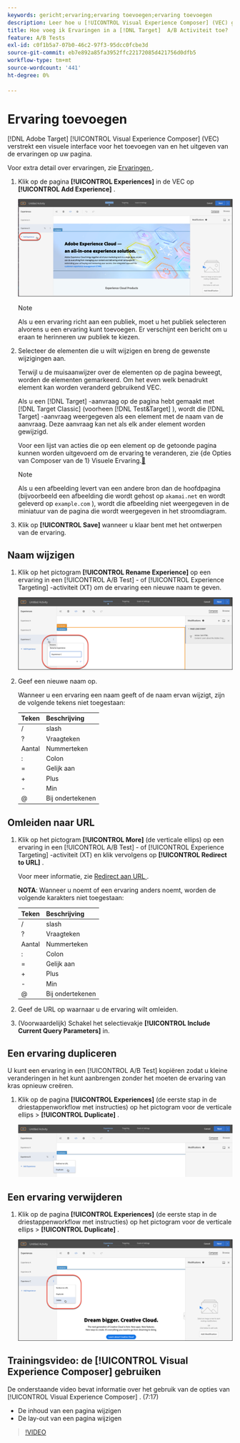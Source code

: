 ```yaml
---
keywords: gericht;ervaring;ervaring toevoegen;ervaring toevoegen
description: Leer hoe u [!UICONTROL Visual Experience Composer] (VEC) gebruikt in  [!DNL Adobe Target] .
title: Hoe voeg ik Ervaringen in a [!DNL Target]  A/B Activiteit toe?
feature: A/B Tests
exl-id: c0f1b5a7-07b0-46c2-97f3-95dcc0fcbe3d
source-git-commit: eb7e892a85fa3952ffc22172085d421756d0dfb5
workflow-type: tm+mt
source-wordcount: '441'
ht-degree: 0%

---
```


# Ervaring toevoegen

[!DNL Adobe Target] [!UICONTROL Visual Experience Composer] (VEC) verstrekt een visuele interface voor het toevoegen van en het uitgeven van de ervaringen op uw pagina.

Voor extra detail over ervaringen, zie [ Ervaringen ](/help/main/c-experiences/experiences.md#concept_A2E10F6AFB3D4AEAB6951EE14688848D).

1. Klik op de pagina **[!UICONTROL Experiences]** in de VEC op **[!UICONTROL Add Experience]** .

   ![ voegt de optie van de Ervaring toe ](/help/main/c-activities/t-test-ab/t-test-create-ab/assets/add-experience.png)

   >[!NOTE]
   >
   >Als u een ervaring richt aan een publiek, moet u het publiek selecteren alvorens u een ervaring kunt toevoegen. Er verschijnt een bericht om u eraan te herinneren uw publiek te kiezen.

1. Selecteer de elementen die u wilt wijzigen en breng de gewenste wijzigingen aan.

   Terwijl u de muisaanwijzer over de elementen op de pagina beweegt, worden de elementen gemarkeerd. Om het even welk benadrukt element kan worden veranderd gebruikend VEC.

   Als u een [!DNL Target] -aanvraag op de pagina hebt gemaakt met [!DNL Target Classic] (voorheen [!DNL Test&Target] ), wordt die [!DNL Target] -aanvraag weergegeven als een element met de naam van de aanvraag. Deze aanvraag kan net als elk ander element worden gewijzigd.

   Voor een lijst van acties die op een element op de getoonde pagina kunnen worden uitgevoerd om de ervaring te veranderen, zie {de Opties van Composer van de 1} Visuele Ervaring.[&#128279;](/help/main/c-experiences/c-visual-experience-composer/viztarget-options.md)

   >[!NOTE]
   >
   >Als u een afbeelding levert van een andere bron dan de hoofdpagina (bijvoorbeeld een afbeelding die wordt gehost op `akamai.net` en wordt geleverd op `example.com` ), wordt die afbeelding niet weergegeven in de miniatuur van de pagina die wordt weergegeven in het stroomdiagram.

1. Klik op **[!UICONTROL Save]** wanneer u klaar bent met het ontwerpen van de ervaring.

## Naam wijzigen

1. Klik op het pictogram **[!UICONTROL Rename Experience]** op een ervaring in een [!UICONTROL A/B Test] - of [!UICONTROL Experience Targeting] -activiteit (XT) om de ervaring een nieuwe naam te geven.

   ![ noem ervaring anders ](/help/main/c-activities/t-test-ab/t-test-create-ab/assets/rename-experience.png)

2. Geef een nieuwe naam op.

   Wanneer u een ervaring een naam geeft of de naam ervan wijzigt, zijn de volgende tekens niet toegestaan:

   | Teken | Beschrijving |
   |--- |--- |
   | / | slash |
   | ? | Vraagteken |
   | Aantal | Nummerteken |
   | : | Colon |
   | = | Gelijk aan |
   | + | Plus |
   | - | Min |
   | @ | Bij ondertekenen |

## Omleiden naar URL

1. Klik op het pictogram **[!UICONTROL More]** (de verticale ellips) op een ervaring in een [!UICONTROL A/B Test] - of [!UICONTROL Experience Targeting] -activiteit (XT) en klik vervolgens op **[!UICONTROL Redirect to URL]** .

   Voor meer informatie, zie [ Redirect aan URL ](/help/main/c-experiences/c-visual-experience-composer/redirect-offer.md).

   **NOTA**: Wanneer u noemt of een ervaring anders noemt, worden de volgende karakters niet toegestaan:

   | Teken | Beschrijving |
   |--- |--- |
   | / | slash |
   | ? | Vraagteken |
   | Aantal | Nummerteken |
   | : | Colon |
   | = | Gelijk aan |
   | + | Plus |
   | - | Min |
   | @ | Bij ondertekenen |

1. Geef de URL op waarnaar u de ervaring wilt omleiden.

1. (Voorwaardelijk) Schakel het selectievakje **[!UICONTROL Include Current Query Parameters]** in.

## Een ervaring dupliceren

U kunt een ervaring in een [!UICONTROL A/B Test] kopiëren zodat u kleine veranderingen in het kunt aanbrengen zonder het moeten de ervaring van kras opnieuw creëren.

1. Klik op de pagina **[!UICONTROL Experiences]** (de eerste stap in de driestappenworkflow met instructies) op het pictogram voor de verticale ellips > **[!UICONTROL Duplicate]** .

   ![ Dupliceer ervaringsoptie ](/help/main/c-activities/t-test-ab/t-test-create-ab/assets/duplicate-experience.png)

## Een ervaring verwijderen

1. Klik op de pagina **[!UICONTROL Experiences]** (de eerste stap in de driestappenworkflow met instructies) op het pictogram voor de verticale ellips > **[!UICONTROL Duplicate]** .

   ![ de ervaringsoptie van de Schrapping ](/help/main/c-activities/t-test-ab/t-test-create-ab/assets/delete-experience.png)

## Trainingsvideo: de [!UICONTROL Visual Experience Composer] gebruiken

De onderstaande video bevat informatie over het gebruik van de opties van [!UICONTROL Visual Experience Composer] . (7:17)

* De inhoud van een pagina wijzigen
* De lay-out van een pagina wijzigen

>[!VIDEO](https://video.tv.adobe.com/v/17399)
